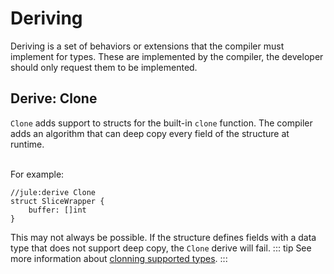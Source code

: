 # Deriving
Deriving is a set of behaviors or extensions that the compiler must implement for types. These are implemented by the compiler, the developer should only request them to be implemented.

## Derive: Clone
`Clone` adds support to structs for the built-in `clone` function.
The compiler adds an algorithm that can deep copy every field of the structure at runtime.

\
For example:
```
//jule:derive Clone
struct SliceWrapper {
    buffer: []int
}
```
This may not always be possible. If the structure defines fields with a data type that does not support deep copy, the `Clone` derive will fail. 
::: tip
See more information about [clonning supported types](/memory/immutability).
:::